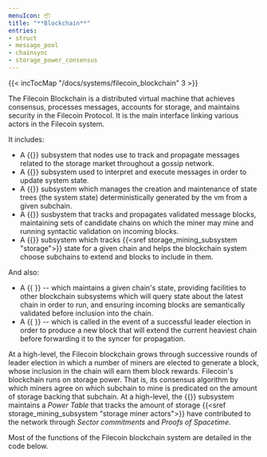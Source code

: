 ```yaml
---
menuIcon: 📦
title: "**Blockchain**"
entries:
- struct
- message_pool
- chainsync
- storage_power_consensus
---
```


{{< incTocMap "/docs/systems/filecoin_blockchain" 3 >}}


The Filecoin Blockchain is a distributed virtual machine that achieves consensus, processes messages, accounts for storage, and maintains security in the Filecoin Protocol. It is the main interface linking various actors in the Filecoin system.

It includes:

- A {{<sref message_pool>}} subsystem that nodes use to track and propagate messages related to the storage market throughout a gossip network.
- A {{<sref vm>}} subsystem used to interpret and execute messages in order to update system state.
- A {{<sref state_tree>}} subsystem which manages the creation and maintenance of state trees (the system state) deterministically generated by the vm from a given subchain.
- A {{<sref chainsync>}} susbystem that tracks and propagates validated message blocks, maintaining sets of candidate chains on which the miner may mine and running syntactic validation on incoming blocks.
- A {{<sref storage_power_consensus>}} subsystem which tracks {{<sref storage_mining_subsystem "storage">}} state for a given chain and helps the blockchain system choose subchains to extend and blocks to include in them.

And also:

- A {{ <sref chain_manager> }} -- which maintains a given chain's state, providing facilities to other blockchain subsystems which will query state about the latest chain in order to run, and ensuring incoming blocks are semantically validated before inclusion into the chain.
- A {{ <sref block_producer> }} -- which is called in the event of a successful leader election in order to produce a new block that will extend the current heaviest chain before forwarding it to the syncer for propagation.

At a high-level, the Filecoin blockchain grows through successive rounds of leader election in which a number of miners are elected to generate a block, whose inclusion in the chain will earn them block rewards. 
Filecoin's blockchain runs on storage power. That is, its consensus algorithm by which miners agree on which subchain to mine is predicated on the amount of storage backing that subchain. At a high-level, the {{<sref storage_power_consensus>}} subsystem maintains a _Power Table_ that tracks the amount of storage {{<sref storage_mining_subsystem "storage miner actors">}} have contributed to the network through _Sector commitments_ and _Proofs of Spacetime_.

Most of the functions of the Filecoin blockchain system are detailed in the code below.